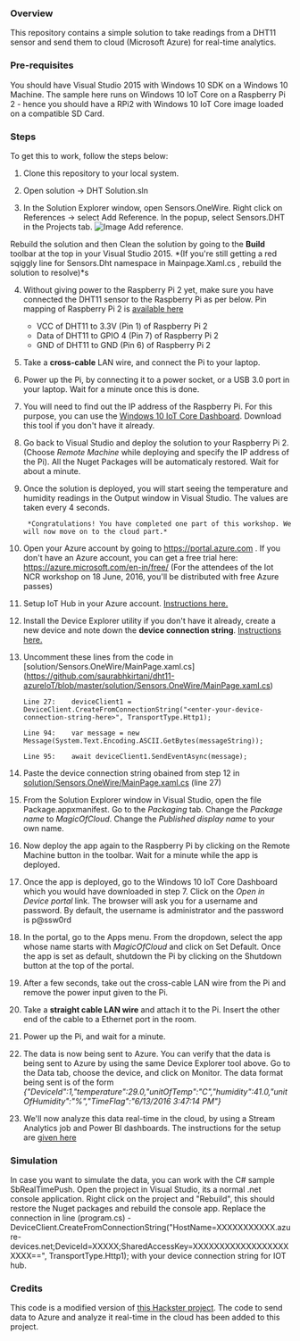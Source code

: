 ### Overview
This repository contains a simple solution to take readings from a DHT11 sensor and send them to cloud (Microsoft Azure) for real-time analytics.

### Pre-requisites
You should have Visual Studio 2015 with Windows 10 SDK on a Windows 10 Machine. The sample here runs on Windows 10 IoT Core on a Raspberry Pi 2 - hence you should have a RPi2 with Windows 10 IoT Core image loaded on a compatible SD Card.

### Steps
To get this to work, follow the steps below:

1.  Clone this repository to your local system.

2.  Open solution -> DHT Solution.sln

3.  In the Solution Explorer window, open Sensors.OneWire. Right click on References -> select Add Reference. In the popup, select Sensors.DHT in the Projects tab. ![Image Add reference](https://github.com/saurabhkirtani/dht11-azureIoT/blob/master/images/addref.PNG). 

Rebuild the solution and then Clean the solution by going to the **Build** toolbar at the top in your Visual Studio 2015. *(If you're still getting a red sqiggly line for Sensors.Dht namespace in Mainpage.Xaml.cs , rebuild the solution to resolve)*s

4.  Without giving power to the Raspberry Pi 2 yet, make sure you have connected the DHT11 sensor to the Raspberry Pi as per below. Pin mapping of Raspberry Pi 2 is [available here](https://developer.microsoft.com/en-us/windows/iot/win10/samples/pinmappingsrpi2)

    -   VCC of DHT11 to 3.3V (Pin 1) of Raspberry Pi 2
    -   Data of DHT11 to GPIO 4 (Pin 7) of Raspberry Pi 2
    -   GND of DHT11 to GND (Pin 6) of Raspberry Pi 2

5.  Take a **cross-cable** LAN wire, and connect the Pi to your laptop.

6.  Power up the Pi, by connecting it to a power socket, or a USB 3.0 port in your laptop. Wait for a minute once this is done.

7.  You will need to find out the IP address of the Raspberry Pi. For this purpose, you can use the [Windows 10 IoT Core Dashboard](https://developer.microsoft.com/en-us/windows/iot/downloads). Download this tool if you don't have it already.

8.  Go back to Visual Studio and deploy the solution to your Raspberry Pi 2. (Choose *Remote Machine* while deploying and specify the IP address of the Pi).  All the Nuget Packages will be automaticaly restored. Wait for about a minute.

9. Once the solution is deployed, you will start seeing the temperature and humidity readings in the Output window in Visual Studio. The values are taken every 4 seconds.

        *Congratulations! You have completed one part of this workshop. We will now move on to the cloud part.*
        
10. Open your Azure account by going to https://portal.azure.com . If you don't have an Azure account, you can get a free trial here: https://azure.microsoft.com/en-in/free/ (For the attendees of the Iot NCR workshop on 18 June, 2016, you'll be distributed with free Azure passes)

11.  Setup IoT Hub in your Azure account. [Instructions here.](https://github.com/Azure/azure-iot-sdks/blob/master/doc/setup_iothub.md)

12.  Install the Device Explorer utility if you don't have it already, create a new device and note down the **device connection string**. [Instructions here.](https://github.com/Azure/azure-iot-sdks/blob/master/tools/DeviceExplorer/doc/how_to_use_device_explorer.md)

14. Uncomment these lines from the code in [solution/Sensors.OneWire/MainPage.xaml.cs] (https://github.com/saurabhkirtani/dht11-azureIoT/blob/master/solution/Sensors.OneWire/MainPage.xaml.cs)

        Line 27:    deviceClient1 = DeviceClient.CreateFromConnectionString("<enter-your-device-connection-string-here>", TransportType.Http1);
        
        Line 94:    var message = new Message(System.Text.Encoding.ASCII.GetBytes(messageString));

        Line 95:    await deviceClient1.SendEventAsync(message);

15. Paste the device connection string obained from step 12 in [solution/Sensors.OneWire/MainPage.xaml.cs](https://github.com/saurabhkirtani/dht11-azureIoT/blob/master/solution/Sensors.OneWire/MainPage.xaml.cs#L27) (line 27)

16. From the Solution Explorer window in Visual Studio, open the file Package.appxmanifest. Go to the *Packaging* tab. Change the *Package name* to *MagicOfCloud*. Change the *Published display name* to your own name.

17. Now deploy the app again to the Raspberry Pi by clicking on the Remote Machine button in the toolbar. Wait for a minute while the app is deployed.

18. Once the app is deployed, go to the Windows 10 IoT Core Dashboard which you would have downloaded in step 7. Click on the *Open in Device portal* link. The browser will ask you for a username and password. By default, the username is administrator and the password is p@ssw0rd

19. In the portal, go to the Apps menu. From the dropdown, select the app whose name starts with *MagicOfCloud* and click on Set Default. Once the app is set as default, shutdown the Pi by clicking on the Shutdown button at the top of the portal.

20. After a few seconds, take out the cross-cable LAN wire from the Pi and remove the power input given to the Pi.

21. Take a **straight cable LAN wire** and attach it to the Pi. Insert the other end of the cable to a Ethernet port in the room.

22. Power up the Pi, and wait for a minute.

23. The data is now being sent to Azure. You can verify that the data is being sent to Azure by using the same Device Explorer tool above. Go to the Data tab, choose the device, and click on Monitor. The data format being sent is of the form *{"DeviceId":1,"temperature":29.0,"unitOfTemp":"C","humidity":41.0,"unitOfHumidity":"%","TimeFlag":"6/13/2016 3:47:14 PM"}*

24. We'll now analyze this data real-time in the cloud, by using a Stream Analytics job and Power BI dashboards. The instructions for the setup are [given here](https://github.com/saurabhkirtani/dht11-azureIoT/blob/master/powerbi-setup.md)


### Simulation
In case you want to simulate the data, you can work with the C# sample SbRealTimePush. Open the project in Visual Studio, its a normal .net console application. Right click on the project and "Rebuild", this should restore the Nuget packages and rebuild the console app.
Replace the connection in line (program.cs) - DeviceClient.CreateFromConnectionString("HostName=XXXXXXXXXXX.azure-devices.net;DeviceId=XXXXX;SharedAccessKey=XXXXXXXXXXXXXXXXXXXXXX==", TransportType.Http1);
with your device connection string for IOT hub.
                     
### Credits
This code is a modified version of [this Hackster project](https://www.hackster.io/porrey/dht11-dht22-temperature-sensor-077790). The code to send data to Azure and analyze it real-time in the cloud has been added to this project.
